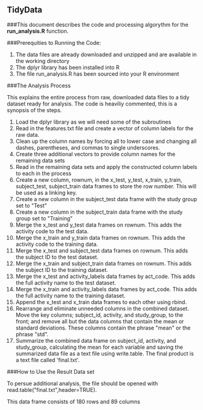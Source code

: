 ## TidyData

###This document describes the code and processing algorythm for the **run_analysis.R** function.

###Prerequities to Running the Code:

1.  The data files are already downloaded and unzipped and are available in the working directory
2.  The dplyr library has been installed into R
3.  The file run_analysis.R has been sourced into your R environment

###The Analysis Process

This explains the entire process from raw, downloaded data files to a tidy dataset ready for 
analysis.  The code is heaviliy commented, this is a synopsis of the steps.

1.  Load the dplyr library as we will need some of the subroutines
2.  Read in the features.txt file and create a vector of column labels for the raw data.
3.  Clean up the column names by forcing all to lower case and changing all dashes, parentheses, and 
commas to single underscores.
4.  Create three additional vectors to provide column names for the remaining data sets
5.  Read in the remaining data sets and apply the constructed column labels to each in the process
6.  Create a new column, rownum, in the x_test, y_test, x_train, y_train, subject_test, subject_train 
data frames to store the row number. This will be used as a linking key.
6.  Create a new column in the subject_test data frame with the study group set to "Test"
7.  Create a new column in the subject_train data frame with the study group set to "Training"
8.  Merge the x_test and y_test data frames on rownum.  This adds the activity code to the test data.
9.  Merge the x_train and y_train data frames on rownum.  This adds the activity code to the training data.
10.  Merge the x_test and subject_test data frames on rownum.  This adds the subject ID to the test dataset.
11.  Merge the x_train and subject_train data frames on rownum.  This adds the subject ID to the training dataset.
12.  Merge the x_test and activity_labels data frames by act_code.  This adds the full activity name to the test dataset.
13.  Merge the x_train and activity_labels data frames by act_code.  This adds the full activity name 
to the training dataset.
14.  Append the x_test and x_train data frames to each other using rbind.
15.  Rearrange and eliminate unneeded columns in the combined dataset.  Move the key columns; subject_id, 
activity, and study_group, to the front; and remove all but the data columns 
that contain the mean or standard deviations.  These columns contain the phrase "mean" or the phrase "std".
16.  Summarize the combined data frame on subject_id, activity, and study_group, calculating the mean for each
variable and saving the summarized data file as a text file using write.table.  The final product is a text file 
called 'final.txt'.  

###How to Use the Result Data set

To persue additional analysis, the file should be opened with read.table("final.txt",header=TRUE).

This data frame consists of 180 rows and 89 columns




